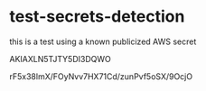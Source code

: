 # test-secrets-detection

this is a test using a known publicized AWS secret

AKIAXLN5TJTY5DI3DQWO

rF5x38lmX/FOyNvv7HX71Cd/zunPvf5oSX/9OcjO
